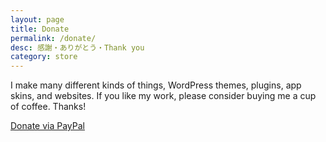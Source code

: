 ```yaml
---
layout: page
title: Donate
permalink: /donate/
desc: 感謝・ありがとう・Thank you
category: store
---
```


I make many different kinds of things, WordPress themes, plugins, app skins, and websites. If you like my work, please consider buying me a cup of coffee. Thanks!

<p class="largetype">
  <a href="https://www.paypal.me/sparanoid">Donate via PayPal</a>
</p>
